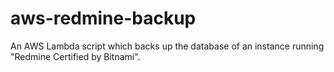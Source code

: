 # aws-redmine-backup
An AWS Lambda script which backs up the database of an instance running "Redmine Certified by Bitnami".
